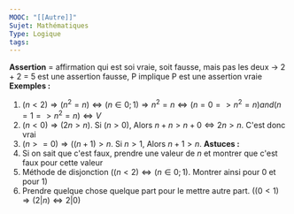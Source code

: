 ```yaml
---
MOOC: "[[Autre]]"
Sujet: Mathématiques
Type: Logique
tags:
---
```

**Assertion** = affirmation qui est soi vraie, soit fausse, mais pas les deux
→ 2 + 2 = 5 est une assertion fausse, P implique P est une assertion vraie
**Exemples :** 
1. $(n<2) ⇒ (n^2=n) ⇔ (n\in{0;1}) ⇒ n^2=n ⇔ (n=0=>n^2=n) and (n=1=>n^2=n) ⇔ V$
2. $(n<0) ⇒ (2n>n)$. Si $(n>0)$, Alors $n+n>n+0 ⇔ 2n > n$. C'est donc vrai
3. $(n>=0) ⇒ ((n+1)>n$. Si $n>1$, Alors $n+1>n$.
**Astuces :**
1. Si on sait que c'est faux, prendre une valeur de $n$ et montrer que c'est faux pour cette valeur
2. Méthode de disjonction ($(n < 2) ⇔ (n\in {0;1})$. Montrer ainsi pour $0$ et pour $1$)
3. Prendre quelque chose quelque part pour le mettre autre part. ($(0<1) ⇒ (2|n) ⇔ 2|0$)